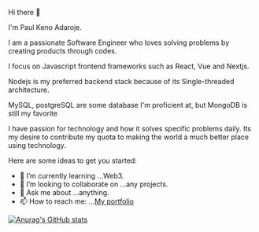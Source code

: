Hi there 👋

I'm Paul Keno Adaroje.

I am a passionate Software Engineer who loves solving problems by creating products through codes.

I focus on Javascript frontend frameworks such as React, Vue and Nextjs.

Nodejs is my preferred backend stack because of its Single-threaded architecture.

MySQL, postgreSQL are some database I'm proficient at, but MongoDB is still my favorite

I have passion for technology and how it solves specific problems daily. Its my desire to contribute my quota to making the world a much better place using technology.

Here are some ideas to get you started:

- 🌱 I’m currently learning ...Web3.
- 👯 I’m looking to collaborate on ...any projects.
- 💬 Ask me about ...anything.
- 📫 How to reach me: ...[My portfolio](https://paulkeno.com/)

[![Anurag's GitHub stats](https://github-readme-stats.vercel.app/api?username=kenogit78)](https://github.com/anuraghazra/github-readme-stats)

